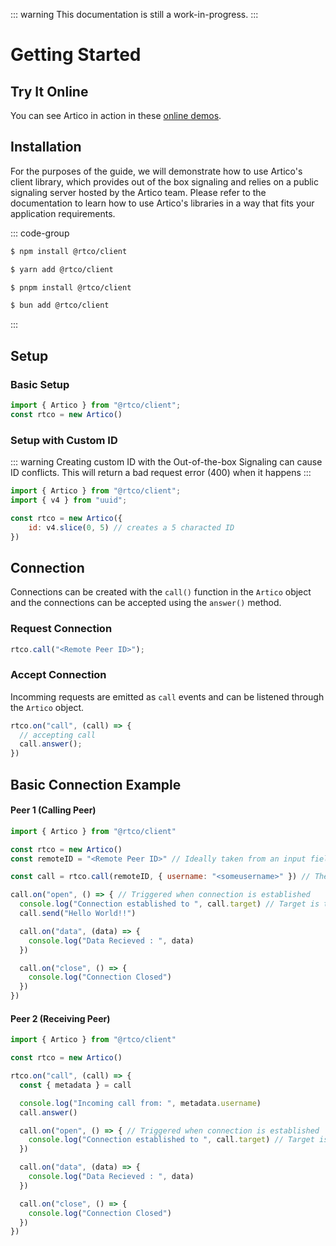 ::: warning
This documentation is still a work-in-progress.
:::

# Getting Started

## Try It Online

You can see Artico in action in these [online demos](https://demo.artico.dev).

## Installation

For the purposes of the guide, we will demonstrate how to use Artico's client library, which provides out of the box signaling and relies on a public signaling server hosted by the Artico team.
Please refer to the documentation to learn how to use Artico's libraries in a way that fits your application requirements.

::: code-group
```sh [npm]
$ npm install @rtco/client
```

```sh [yarn]
$ yarn add @rtco/client
```

```sh [pnpm]
$ pnpm install @rtco/client
```

```sh [bun]
$ bun add @rtco/client
```
:::


## Setup

### Basic Setup

```js
import { Artico } from "@rtco/client";
const rtco = new Artico()
```

### Setup with Custom ID
::: warning
Creating custom ID with the Out-of-the-box Signaling can cause ID conflicts. This will return a bad request error (400) when it happens
:::

```js
import { Artico } from "@rtco/client";
import { v4 } from "uuid";

const rtco = new Artico({
    id: v4.slice(0, 5) // creates a 5 characted ID
})
```

## Connection

Connections can be created with the `call()` function in the `Artico` object and the connections can be accepted using the `answer()` method.

### Request Connection

```js
rtco.call("<Remote Peer ID>");
```

### Accept Connection
Incomming requests are emitted as `call` events and can be listened through the `Artico` object. 

```js
rtco.on("call", (call) => {
  // accepting call
  call.answer();
})
```

## Basic Connection Example

#### Peer 1 (Calling Peer)
```js
import { Artico } from "@rtco/client"

const rtco = new Artico()
const remoteID = "<Remote Peer ID>" // Ideally taken from an input field, or other source..

const call = rtco.call(remoteID, { username: "<someusername>" }) // The second attribute is the metadata that can be passed to the connection

call.on("open", () => { // Triggered when connection is established
  console.log("Connection established to ", call.target) // Target is the remote ID
  call.send("Hello World!!")

  call.on("data", (data) => {
    console.log("Data Recieved : ", data)
  })

  call.on("close", () => {
    console.log("Connection Closed")
  })
})

```

#### Peer 2 (Receiving Peer)
```js
import { Artico } from "@rtco/client"

const rtco = new Artico()

rtco.on("call", (call) => {
  const { metadata } = call

  console.log("Incoming call from: ", metadata.username)
  call.answer()

  call.on("open", () => { // Triggered when connection is established
    console.log("Connection established to ", call.target) // Target is the remote ID
  })

  call.on("data", (data) => {
    console.log("Data Recieved : ", data)
  })

  call.on("close", () => {
    console.log("Connection Closed")
  })
})
```





